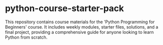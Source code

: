 # python-course-starter-pack
This repository contains course materials for the 'Python Programming for Beginners' course. It includes weekly modules, starter files, solutions, and a final project, providing a comprehensive guide for anyone looking to learn Python from scratch.
